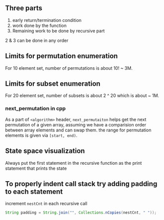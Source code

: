 

## Three parts

1. early return/termination condition
2. work done by the function
3. Remaining work to be done by recursive part

2 & 3 can be done in any order

## Limits for permutation enumeration

For 10 element set, number of permutations is about 10! ~ 3M.
## Limits for subset enumeration

For 20 element set, number of subsets is about 2 ^ 20 which is about ~ 1M.


### next_permutation in cpp

As a part of `<algorithm>` header,
`next_permutaiton` helps get the next permutation of a given array,
assuming we have a comparision order between array elements and can swap them.
the range for permutation elements is given via `[start, end)`.

## State space visualization

Always put the first statement in the recursive function as the print statement that prints the state

## To properly indent call stack try adding padding to each statement

increment `nestCnt` in each recursive call

```java
String padding = String.join("", Collections.nCopies(nestCnt, " "));
```

